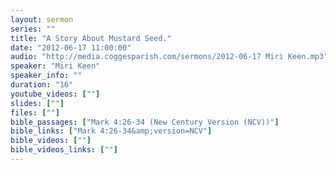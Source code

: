 ```yaml
---
layout: sermon
series: ""
title: "A Story About Mustard Seed."
date: "2012-06-17 11:00:00"
audio: "http://media.coggesparish.com/sermons/2012-06-17 Miri Keen.mp3"
speaker: "Miri Keen"
speaker_info: ""
duration: "16"
youtube_videos: [""]
slides: [""]
files: [""]
bible_passages: ["Mark 4:26-34 (New Century Version (NCV))"]
bible_links: ["Mark 4:26-34&amp;version=NCV"]
bible_videos: [""]
bible_videos_links: [""]
---
```

